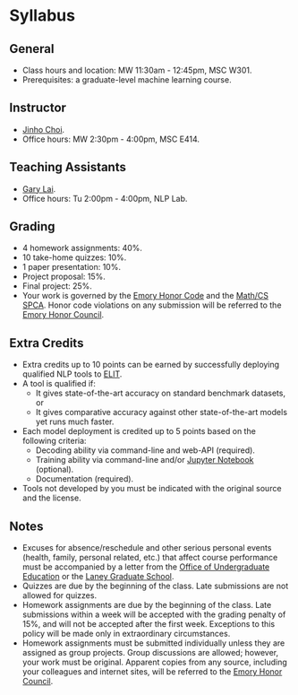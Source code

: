 # Syllabus

## General

* Class hours and location: MW 11:30am - 12:45pm, MSC W301.
* Prerequisites: a graduate-level machine learning course.

## Instructor

* [Jinho Choi](http://cs.emory.edu/~choi).
* Office hours: MW 2:30pm - 4:00pm, MSC E414.

## Teaching Assistants

* [Gary Lai](https://gary-lai.com).
* Office hours: Tu 2:00pm - 4:00pm, NLP Lab.

## Grading

* 4 homework assignments: 40%.
* 10 take-home quizzes: 10%.
* 1 paper presentation: 10%.
* Project proposal: 15%.
* Final project: 25%.
* Your work is governed by the [Emory Honor Code](http://catalog.college.emory.edu/academic/policy/honor_code.html) and the [Math/CS SPCA](http://mathcs.emory.edu/spca.php). Honor code violations on any submission will be referred to the [Emory Honor Council](http://college.emory.edu/home/academic/honor-council/).

## Extra Credits

* Extra credits up to 10 points can be earned by successfully deploying qualified NLP tools to [ELIT](https://elit.cloud).
* A tool is qualified if:
  * It gives state-of-the-art accuracy on standard benchmark datasets, or
  * It gives comparative accuracy against other state-of-the-art models yet runs much faster.
* Each model deployment is credited up to 5 points based on the following criteria:
  * Decoding ability via command-line and web-API (required).
  * Training ability via command-line and/or [Jupyter Notebook](https://jupyter.org) (optional).
  * Documentation (required).
* Tools not developed by you must be indicated with the original source and the license.

## Notes

* Excuses for absence/reschedule and other serious personal events (health, family, personal related, etc.) that affect course performance must be accompanied by a letter from the [Office of Undergraduate Education](http://college.emory.edu/home/administration/office/undergraduate/) or the [Laney Graduate School](http://www.graduateschool.emory.edu/about/staff.html).
* Quizzes are due by the beginning of the class. Late submissions are not allowed for quizzes.
* Homework assignments are due by the beginning of the class. Late submissions within a week will be accepted with the grading penalty of 15%, and will not be accepted after the first week. Exceptions to this policy will be made only in extraordinary circumstances.
* Homework assignments must be submitted individually unless they are assigned as group projects. Group discussions are allowed; however, your work must be original. Apparent copies from any source, including your colleagues and internet sites, will be referred to the [Emory Honor Council](http://college.emory.edu/home/academic/honor-council/).
